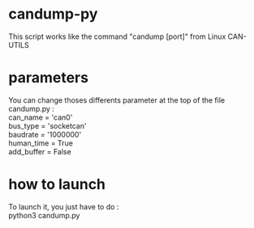 # candump-py
This script works like the command "candump [port]" from Linux CAN-UTILS

# parameters
You can change thoses differents parameter at the top of the file candump.py :<br/>
can_name = 'can0'<br/>
bus_type = 'socketcan'<br/>
baudrate = '1000000'<br/>
human_time = True<br/>
add_buffer = False<br/>

# how to launch
To launch it, you just have to do :<br/>
python3 candump.py<br/>

